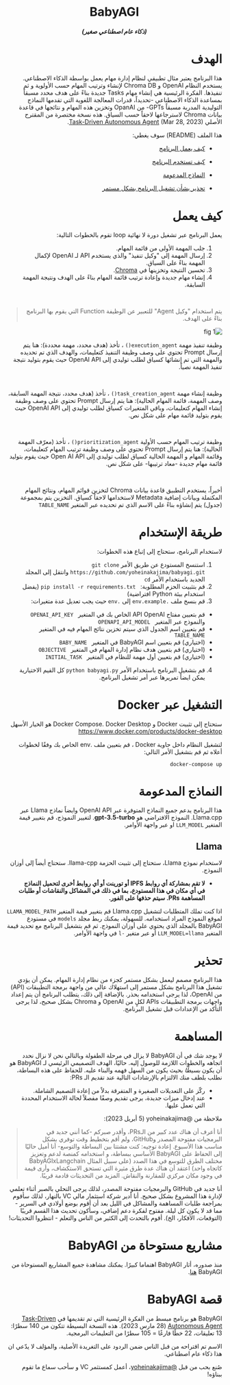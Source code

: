 <style>
   * {
      direction: rtl;
   }
</style>

<h1 align="center">
BabyAGI
</h1>
<h5 align="center">(ذكاء عام اصطناعي صغير)</h5>

# الهدف

هذا البرنامج يعتبر مثال تطبيقي لنظام إدارة مهام يعمل بواسطة الذكاء الاصطناعي. يستخدم النظام OpenAI و Chroma DB لإنشاء وترتيب المهام حسب الأولوية و ثم تنفيذها. الفكرة الرئيسية هي إنشاء مهام Tasks جديدة بناءً على هدف محدد مسبقاً بمساعدة الذكاء الاصطناعي -تحديداً، قدرات المعالجة اللغوية التي تقدمها النماذج التوليدية المدربة مسبقاً GPTs- من OpanAI وتخزين هذه المهام و نتائجها في قاعدة بيانات Chroma لاسترجاعها لاحقاً حسب السياق. هذه نسخة مختصرة من المقترح الأصلي [Task-Driven Autonomous Agent](https://twitter.com/yoheinakajima/status/1640934493489070080?s=20) (Mar 28, 2023).

هذا الملف (README) سوف يغطي:

- [كيف يعمل البرنامج](#how-it-works)

- [كيف تستخدم البرنامج](#how-to-use)

- [النماذج المدعومة](#supported-models)

- [تحذير بشأن تشغيل البرنامج بشكل مستمر](#continous-script-warning)

# كيف يعمل<a name="how-it-works"></a>

يعمل البرنامج عبر تشغيل دورة لا نهائية loop تقوم بالخطوات التالية:
1.	جلب المهمة الأولى من قائمة المهام.
2.	إرسال المهمة إلى "وكيل تنفيذ" والذي يستخدم API لـ OpenAI لإكمال المهمة بناءً على السياق.
3.	تحسين النتيجة وتخزينها في [Chroma](docs.trychroma.com).
4.	إنشاء مهام جديدة وإعادة ترتيب قائمة المهام بناءً على الهدف ونتيجة المهمة السابقة.
   </br>

> يتم استخدام "وكيل Agent" للتعبير عن الوظيفة Function التي يقوم بها البرنامج بناءً على الهدف.

![fig 1](baby-agi-fig-ar.png)

وظيفة تنفيذ مهمة `execution_agent()` ، تأخذ (هدف محدد، مهمة محددة): هنا يتم إرسال Prompt تحتوي على وصف وظيفة التنفيذ كتعليمات، والهدف الذي تم تحديده والمهمة التي تم إنشائها كسياق لطلب توليدي إلى OpenAI API حيث يقوم بتوليد نتيجة تنفيذ المهمة نصياً.

</br>

وظيفة إنشاء مهمة `task_creation_agent()` ، تأخذ (هدف محدد، نتيجة المهمة السابقة، وصف المهمة، قائمة المهام الحالية): هنا يتم إرسال Prompt تحتوي على وصف وظيفة إنشاء المهام كتعليمات، وباقي المتغيرات كسياق لطلب توليدي إلى OpenAI API حيث يقوم بتوليد قائمة مهام على شكل نص.

</br>

وظيفة ترتيب المهام حسب الأولية `prioritization_agent()` ، تأخذ (معرّف المهمة الحالية): هنا يتم إرسال Prompt تحتوي على وصف وظيفة ترتيب المهام كتعليمات، وقائمة المهام و المهمة الحالية كسياق لطلب توليدي إلى Open AI API حيث يقوم بتوليد قائمة مهام جديدة -معاد ترتيبها- على شكل نص.

</br>

أخيراً، يستخدم التطبيق قاعدة بيانات Chroma لتخزين قوائم المهام، ونتائج المهام المكتملة وبيانات إضافية Metadata لاستخدامها لاحقاً كسياق. التخزين يتم بمجموعة (جدول) يتم إنشاؤه بناءً على الاسم الذي تم تحديده عبر المتغير `TABLE_NAME`


# طريقة الإستخدام<a name="how-to-use"></a>

لاستخدام البرنامج، ستحتاج إلى إتباع هذه الخطوات:

1.	استنسخ المستودع عن طريق الأمر `git clone https://github.com/yoheinakajima/babyagi.git` وانتقل إلى المجلد الجديد باستخدام الأمر `cd`
2.	قم بتثبيت الحزم المطلوبة: ` pip install -r requirements.txt` (يفضل استخدام بيئة Python افتراضية)
3.	قم بنسخ ملف `.env.example`  إلى `.env` حيث يجب تعديل عدة متغيرات:
-	قم بتعيين مفتاح API OpenAI الخاص بك في المتغير ` OPENAI_API_KEY` والنموذج عبر المتغير ` OPENAPI_API_MODEL`
-	قم بتعيين اسم الجدول الذي سيتم تخزين نتائج المهام فيه في المتغير ` TABLE_NAME`
-	(اختياري) قم بتعيين اسم BabyAGI في المتغير ` BABY_NAME`
-	(اختياري) قم بتعيين هدف نظام إدارة المهام في المتغير ` OBJECTIVE`
-	(اختياري) قم بتعيين أول مهمة للنظام في المتغير ` INITIAL_TASK`
4.	قم بتشغيل البرنامج باستخدام الأمر `python babyagi.py`
كل القيم الاختيارية يمكن ايضاً تمريرها عبر أمر تشغيل البرنامج.


# التشغيل عبر Docker

ستحتاج إلى تثبيت Docker و Docker Compose.
Docker Desktop هو الخيار الأسهل https://www.docker.com/products/docker-desktop

لتشغيل النظام داخل حاوية Docker ، قم بتعيين ملف .env الخاص بك وفقًا لخطوات أعلاه ثم قم بتشغيل الأمر التالي:

```
docker-compose up
```

# النماذج المدعومة<a name="supported-models"></a>

هذا البرنامج يدعم جميع النماذج المتوفرة عبر OpenAI API وايضاً نماذج Llama عبر Llama.cpp. النموذج الافتراضي هو **gpt-3.5-turbo**. لتغيير النموذج، قم  بتغيير قيمة المتغير `LLM_MODEL` او عبر واجهة الأوامر.


## Llama

لاستخدام نموذج Llama، ستحتاج إلى تثبيت الحزمة llama-cpp. ستحتاج أيضاً إلى أوزان النموذج.

- **لا تقم بمشاركة أي روابط IPFS أو تورينت أو أي روابط أخرى لتحميل النماذج في أي مكان في هذا المستودع، بما في ذلك في المشاكل والنقاشات أو طلبات المساهمة PRs. سيتم حذفها على الفور.**

اذا كنت تملك المتطلبات لتشغيل Llama.cpp قم بتغيير قيمة المتغير `LLAMA_MODEL_PATH` لموقع النموذج المراد استخدامه. للسهولة، يمكنك ربط مجلد `models` في مستودع BabyAGI بالمجلد الذي يحتوي على أوزان النموذج. ثم قم بتشغيل البرنامج  مع تحديد قيمة المتغير `LLM_MODEL=llama` أو عبر متغير `-l` في واجهة الأوامر.

# تحذير<a name="continous-script-warning"></a>

هذا البرنامج مصمم ليعمل بشكل مستمر كجزء من نظام إدارة المهام. يمكن أن يؤدي تشغيل هذا البرنامج بشكل مستمر إلى استهلاك عالي من واجهة برمجة التطبيقات (API) من OpenAI، لذا يرجى استخدامه بحذر. بالإضافة إلى ذلك، يتطلب البرنامج أن يتم إعداد واجهات برمجة التطبيقات APIs لكلٍ من OpenAI  و Chroma بشكل صحيح، لذا يرجى التأكد من الإعدادات  قبل تشغيل البرنامج.


# المساهمة


لا يوجد شك في أن BabyAGI لا يزال في مرحلة الطفولة وبالتالي نحن لا نزال نحدد اتجاهه والخطوات اللازمة للوصول إليه. حاليًا، الهدف التصميمي الرئيسي لـ BabyAGI هو أن يكون _بسيطًا_ بحيث يكون من السهل فهمه والبناء عليه. للحفاظ على هذه البساطة، نطلب بلطف منك الالتزام بالإرشادات التالية عند تقديم الـ PRs:

- ركّز على التعديلات الصغيرة و المتفرقة بدلاً من إعادة التصميم الشاملة.
- عند إدخال ميزات جديدة، يرجى تقديم وصفًا مفصلاً لحالة الاستخدام المحددة التي تعمل عليها.

ملاحظة من @yoheinakajima (5 أبريل 2023):
> أنا أعرف أن هناك عدد كبير من الـPRs، وأقدر صبركم -كما أنني جديد في البرمجيات مفتوحة المصدر وGitHub، ولم أقم بتخطيط وقت توفري بشكل مناسب هذا الأسبوع. إعادة توجيه: كنت مشتتا بين البساطة والتوسع- أنا أميل حاليًا إلى الحفاظ على BabyAGI  الأساسي ببساطة، و استخدامه كمنصة لدعم وتعزيز مختلف الطرق للتوسع في هذا الصدد (على سبيل المثال BabyAGIxLangchain  كاتجاه واحد) اعتقد أن هناك عدة طرق مثيرة التي تستحق الاستكشاف، وأرى قيمة في وجود مكان مركزي للمقارنة والنقاش. المزيد من التحديثات قادمة قريبًا.


أنا جديد في GitHub والبرمجيات مفتوحة المصدر، لذلك يرجى التحلي بالصبر أثناء تعلمي لإدارة هذا المشروع بشكل صحيح. أنا أدير شركة استثمار مالي VC بالنهار، لذلك سأقوم بمراجعة طلبات المساهمة والمشاكل في الليل بعد أن أقوم بوضع أولادي في السرير - مما قد لا يكون كل ليلة. مفتوح لفكرة دعم إضافي، وسأكون تحديث هذا القسم قريبًا (التوقعات، الأفكار، الخ). أقوم بالتحدث إلى الكثير من الناس والتعلم - انتظروا التحديثات!

# مشاريع مستوحاة من BabyAGI

منذ صدوره، أثار BabyAGI اهتماما كبيرًا. يمكنك مشاهدة جميع المشاريع المستوحاة من BabyAGI [هنا](docs/inspired-projects.md).

# قصة BabyAGI

BabyAGI  هو برنامج مبسط من الفكرة الرئيسية التي تم تقديمها في [Task-Driven Autonomous Agent](https://twitter.com/yoheinakajima/status/1640934493489070080?s=20) (28 مارس 2023). هذه النسخة البسيطة تتكون من 140 سطرًا: 13 تعليقات، 22 خطًا فارغًا = 105 سطرًا من التعليمات البرمجية.

 الاسم تم اقتراحه من قبل الناس ضمن الردود على التغريدة الأصلية، والمؤلف لا يدّعي ان هذا ذكاء عام اصطناعي.


صُنع بحب من قبل [@yoheinakajima](https://twitter.com/yoheinakajima)، أعمل كمستثمر VC و سأحب سماع ما تقوم ببناؤه!
